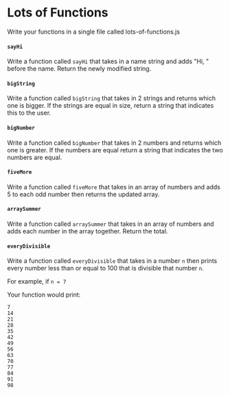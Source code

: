 # Lots of Functions

Write your functions in a single file called lots-of-functions.js

#### `sayHi`

Write a function called `sayHi` that takes in a name string and adds "Hi, " before the name.  Return the newly modified string.

#### `bigString`

Write a function called `bigString` that takes in 2 strings and returns which one is bigger.  If the strings are equal in size, return a string that indicates this to the user.
#### `bigNumber`

Write a function called `bigNumber` that takes in 2 numbers and returns which one is greater. If the numbers are equal return a string that indicates the two numbers are equal.

#### `fiveMore`

Write a function called `fiveMore` that takes in an array of numbers and adds 5 to each odd number then returns the updated array.


#### `arraySummer`

Write a function called `arraySummer` that takes in an array of numbers and adds each number in the array together.  Return the total.

#### `everyDivisible`

Write a function called `everyDivisible` that takes in a number `n` then prints every number less than or equal to 100 that is divisible that number `n`.

For example, if `n = 7`

Your function would print:
```
7
14
21
28
35
42
49
56
63
70
77
84
91
98
```
